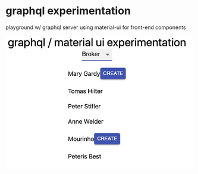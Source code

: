 # graphql experimentation

playground w/ graphql server using material-ui for front-end components

![screenshot](./screenshot.png)
